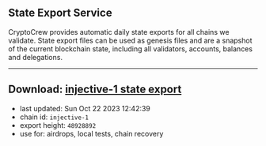 ## State Export Service
CryptoCrew provides automatic daily state exports for all chains we validate. State export files can be used as genesis files and are a snapshot of the current blockchain state, including all validators, accounts, balances and delegations.

---
**Download: [injective-1 state export](https://dl.ccvalidators.com/SERVICE/injective/injective-1_export_48928892.json)**
---

- last updated: Sun Oct 22 2023 12:42:39
- chain id: `injective-1`
- export height: `48928892`
- use for: airdrops, local tests, chain recovery

